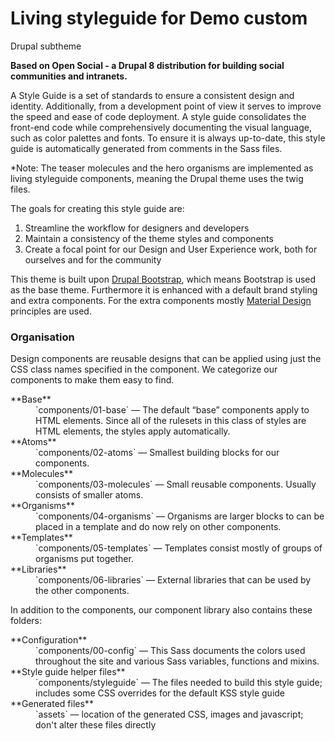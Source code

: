# Living styleguide for <span class="text-primary">Demo</span> custom 
Drupal subtheme

__Based on Open Social - a Drupal 8 distribution for building social communities 
and intranets.__

A Style Guide is a set of standards to ensure a consistent design and identity.
Additionally, from a development point of view it serves to improve the speed
and ease of code deployment. A style guide consolidates the front-end code while
comprehensively documenting the visual language, such as color palettes and
fonts. To ensure it is always up-to-date, this style guide is automatically
generated from comments in the Sass files.

*Note: The teaser molecules and the hero organisms are implemented as living 
styleguide components, meaning the Drupal theme uses the twig files.

The goals for creating this style guide are:

1. Streamline the workflow for designers and developers
2. Maintain a consistency of the theme styles and components
3. Create a focal point for our Design and User Experience work, both for
ourselves and for the community

This theme is built upon
[Drupal Bootstrap](https://www.drupal.org/project/bootstrap), which means
Bootstrap is used as the base theme. Furthermore it is enhanced with a default
brand styling and extra components. For the extra components mostly
[Material Design](https://www.google.com/design/spec/material-design/introduction.html)
principles are used.

### Organisation

Design components are reusable designs that can be applied using just the CSS
class names specified in the component. We categorize our components to make
them easy to find.

<dl>
<dt>**Base**</dt>
<dd>`components/01-base` — The default “base” components apply to HTML elements.
Since all of the rulesets in this class of styles are HTML elements, the styles
apply automatically.</dd>
<dt>**Atoms**</dt>
<dd>`components/02-atoms` — Smallest building blocks for our components.</dd>
<dt>**Molecules**</dt>
<dd>`components/03-molecules` — Small reusable components. Usually consists of
smaller atoms. </dd>
<dt>**Organisms**</dt>
<dd>`components/04-organisms` — Organisms are larger blocks to can be placed in
a template and do now rely on other components.</dd>
<dt>**Templates**</dt>
<dd>`components/05-templates` — Templates consist mostly of groups of organisms
put together.</dd>
<dt>**Libraries**</dt>
<dd>`components/06-libraries` — External libraries that can be used by the other
components.</dd>
</dl>

In addition to the components, our component library also contains these
folders:

<dl>
<dt>**Configuration**</dt>
<dd>`components/00-config` — This Sass documents the colors used throughout the
site and various Sass variables, functions and mixins. </dd>
<dt>**Style guide helper files**</dt>
<dd>`components/styleguide` — The files needed to build this style guide;
includes some CSS overrides for the default KSS style guide</dd>
<dt>**Generated files**</dt>
<dd>`assets` — location of the generated CSS, images and javascript; don't alter
these files directly</dd>
</dl>
